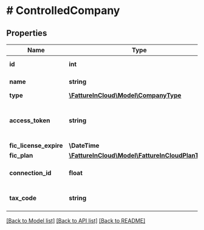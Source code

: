 # # ControlledCompany

## Properties

Name | Type | Description | Notes
------------ | ------------- | ------------- | -------------
**id** | **int** | Controlled company id | [optional]
**name** | **string** | Controlled company id | [optional]
**type** | [**\FattureInCloud\Model\CompanyType**](CompanyType.md) |  | [optional]
**access_token** | **string** | Controlled company access token Only if type&#x3D;company] | [optional]
**fic_license_expire** | **\DateTime** |  | [optional]
**fic_plan** | [**\FattureInCloud\Model\FattureInCloudPlanType**](FattureInCloudPlanType.md) |  | [optional]
**connection_id** | **float** | Controlled company connection id | [optional]
**tax_code** | **string** | Controlled company tax code | [optional]

[[Back to Model list]](../../README.md#models) [[Back to API list]](../../README.md#endpoints) [[Back to README]](../../README.md)
